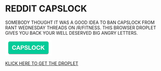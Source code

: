 # REDDIT CAPSLOCK
SOMEBODY THOUGHT IT WAS A GOOD IDEA TO BAN CAPSLOCK FROM RANT WEDNESDAY THREADS ON /R/FITNESS.
THIS BROWSER DROPLET GIVES YOU BACK YOUR WELL DESERVED BIG ANGRY LETTERS.

[<img src="https://github.com/broen/Reddit-CAPSLOCK/blob/master/img/button.png" width="150" height="50">](http://broen.tv/capslock)

[KLICK HERE TO GET THE DROPLET](http://broen.tv/capslock)
